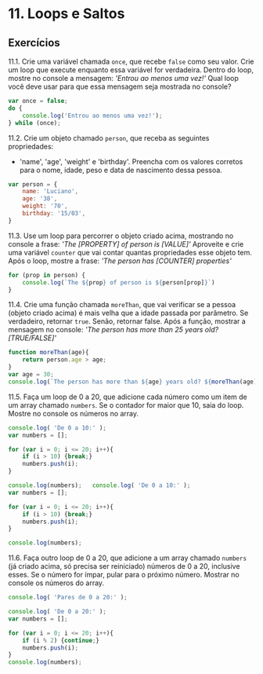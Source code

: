 # 11. Loops e Saltos

## Exercícios

11.1. Crie uma variável chamada `once`, que recebe `false` como seu valor.
Crie um loop que execute enquanto essa variável for verdadeira. Dentro do
loop, mostre no console a mensagem: _'Entrou ao menos uma vez!'_
Qual loop você deve usar para que essa mensagem seja mostrada no console?

```js
var once = false;
do {
	console.log('Entrou ao menos uma vez!');
} while (once);
```

11.2. Crie um objeto chamado `person`, que receba as seguintes propriedades:
- 'name', 'age', 'weight' e 'birthday'. Preencha com os valores corretos
para o nome, idade, peso e data de nascimento dessa pessoa.
 
```js
var person = {
	name: 'Luciano',
	age: '38',
	weight: '70',
	birthday: '15/03',
}	
```

11.3. Use um loop para percorrer o objeto criado acima, mostrando no console
a frase:
_'The [PROPERTY] of person is [VALUE]'_
Aproveite e crie uma variável `counter` que vai contar quantas propriedades
esse objeto tem. Após o loop, mostre a frase: 
_'The person has [COUNTER] properties'_

```js
for (prop in person) {
	console.log(`The ${prop} of person is ${person[prop]}`)
}
```

11.4. Crie uma função chamada `moreThan`, que vai verificar se a pessoa (objeto
criado acima) é mais velha que a idade passada por parâmetro.
Se verdadeiro, retornar `true`. Senão, retornar false.
Após a função, mostrar a mensagem no console:
_'The person has more than 25 years old? [TRUE/FALSE]'_

```js
function moreThan(age){
	return person.age > age;
}
var age = 30;
console.log(`The person has more than ${age} years old? ${moreThan(age)}`)
```

11.5. Faça um loop de 0 a 20, que adicione cada número como um item de um
array chamado `numbers`. Se o contador for maior que 10, saia do loop.
Mostre no console os números no array.

```js
console.log( 'De 0 a 10:' );
var numbers = [];

for (var i = 0; i <= 20; i++){
	if (i > 10) {break;}
	numbers.push(i);
}

console.log(numbers);	console.log( 'De 0 a 10:' );
var numbers = [];

for (var i = 0; i <= 20; i++){
	if (i > 10) {break;}
	numbers.push(i);
}

console.log(numbers);
```

11.6. Faça outro loop de 0 a 20, que adicione a um array chamado `numbers` (já
criado acima, só precisa ser reiniciado) números de 0 a 20, inclusive
esses. Se o número for ímpar, pular para o próximo número.
Mostrar no console os números do array.

```js
console.log( 'Pares de 0 a 20:' );

console.log( 'De 0 a 20:' );
var numbers = [];

for (var i = 0; i <= 20; i++){
	if (i % 2) {continue;}
	numbers.push(i);
}
console.log(numbers);
```
